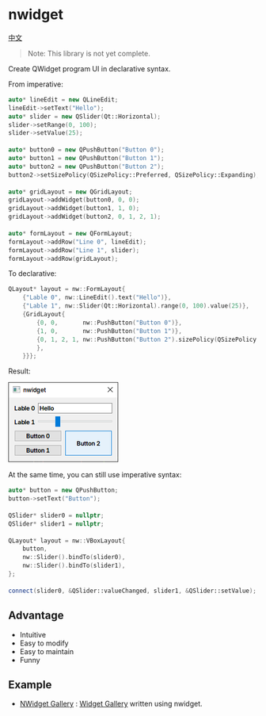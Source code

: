 # nwidget

[中文](./doc/zh_cn/README.md)

> Note: This library is not yet complete.

Create QWidget program UI in declarative syntax.

From imperative:
```cpp
auto* lineEdit = new QLineEdit;
lineEdit->setText("Hello");
auto* slider = new QSlider(Qt::Horizontal);
slider->setRange(0, 100);
slider->setValue(25);

auto* button0 = new QPushButton("Button 0");
auto* button1 = new QPushButton("Button 1");
auto* button2 = new QPushButton("Button 2");
button2->setSizePolicy(QSizePolicy::Preferred, QSizePolicy::Expanding);

auto* gridLayout = new QGridLayout;
gridLayout->addWidget(button0, 0, 0);
gridLayout->addWidget(button1, 1, 0);
gridLayout->addWidget(button2, 0, 1, 2, 1);

auto* formLayout = new QFormLayout;
formLayout->addRow("Line 0", lineEdit);
formLayout->addRow("Line 1", slider);
formLayout->addRow(gridLayout);
```

To declarative:
```cpp
QLayout* layout = nw::FormLayout{
    {"Lable 0", nw::LineEdit().text("Hello")},
    {"Lable 1", nw::Slider(Qt::Horizontal).range(0, 100).value(25)},
    {GridLayout{
        {0, 0,       nw::PushButton("Button 0")},
        {1, 0,       nw::PushButton("Button 1")},
        {0, 1, 2, 1, nw::PushButton("Button 2").sizePolicy(QSizePolicy::Preferred, QSizePolicy::Expanding)
        },
    }}};
```

Result:

![](./doc/img/nwidget.png)

At the same time, you can still use imperative syntax:

```cpp
auto* button = new QPushButton;
button->setText("Button");

QSlider* slider0 = nullptr;
QSlider* slider1 = nullptr;

QLayout* layout = nw::VBoxLayout{
    button,
    nw::Slider().bindTo(slider0),
    nw::Slider().bindTo(slider1),
};

connect(slider0, &QSlider::valueChanged, slider1, &QSlider::setValue);
```

## Advantage

- Intuitive
- Easy to modify
- Easy to maintain
- Funny

## Example

- [NWidget Gallery](./examples/gallery) : [Widget Gallery](https://doc.qt.io/qt-6/qtwidgets-gallery-example.html) written using nwidget.
